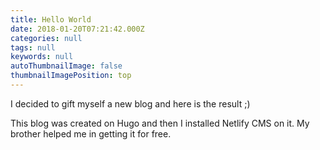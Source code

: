 ```yaml
---
title: Hello World
date: 2018-01-20T07:21:42.000Z
categories: null
tags: null
keywords: null
autoThumbnailImage: false
thumbnailImagePosition: top
---
```

I decided to gift myself a new blog and here is the result ;)

<!--more-->

This blog was created on Hugo and then I installed Netlify CMS on it. My brother helped me in getting it for free.